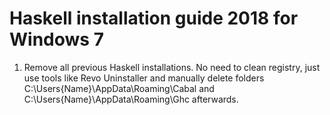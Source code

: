 # Haskell installation guide 2018 for Windows 7

1) Remove all previous Haskell installations. No need to clean registry, just use tools like Revo Uninstaller and manually delete folders C:\Users\{Name}\AppData\Roaming\Cabal and C:\Users\{Name}\AppData\Roaming\Ghc afterwards.

